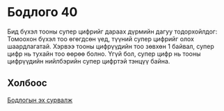 # Бодлого 40
Бид бүхэл тооны супер цифрийг дараах дүрмийн дагуу тодорхойлдог: Томоохон бүхэл тоо өгөгдсөн үед, түүний супер цифрийг олох шаардлагатай. Хэрвээ тооны цифрүүдийн тоо зөвхөн 1 байвал, супер цифр нь тухайн тоо өөрөө болно. Үгүй бол, супер цифр нь тооны цифрүүдийн нийлбэрийн супер цифртэй тэнцүү байна.
## Холбоос
[Бодлогын эх сурвалж](https://www.hackerrank.com/challenges/recursive-digit-sum/problem?isFullScreen=true)